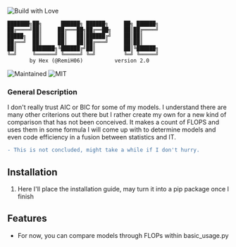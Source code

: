 ![Build with Love](http://ForTheBadge.com/images/badges/built-with-love.svg)

```ascii
███████╗██╗      ██████╗ ██████╗     ██╗ ██████╗
██╔════╝██║     ██╔═══██╗██╔══██╗    ██║██╔════╝
█████╗  ██║     ██║   ██║██████╔╝    ██║██║     
██╔══╝  ██║     ██║   ██║██╔═══╝     ██║██║     
██║     ███████╗╚██████╔╝██║         ██║╚██████╗
╚═╝     ╚══════╝ ╚═════╝ ╚═╝         ╚═╝ ╚═════╝
       by Hex (@RemiH06)          version 2.0
```

![Maintained](https://img.shields.io/badge/Maintained%3F-yes-green.svg?style=for-the-badge)
![MIT](https://img.shields.io/badge/License-MIT-blue.svg?style=for-the-badge)

### General Description
I don't really trust AIC or BIC for some of my models. I understand there are many other criterions out there but I rather create my own for a new kind of comparison that has not been conceived. It makes a count of FLOPS and uses them in some formula I will come up with to determine models and even code efficiency in a fusion between statistics and IT.

```diff
- This is not concluded, might take a while if I don't hurry.
```

## Installation

1. Here I'll place the installation guide, may turn it into a pip package once I finish

## Features

- For now, you can compare models through FLOPs within basic_usage.py
